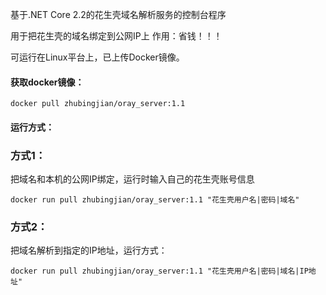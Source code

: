 基于.NET Core 2.2的花生壳域名解析服务的控制台程序

用于把花生壳的域名绑定到公网IP上    作用：省钱！！！

可运行在Linux平台上，已上传Docker镜像。

#### 获取docker镜像：
```
docker pull zhubingjian/oray_server:1.1
```
#### 运行方式：
### 方式1：
把域名和本机的公网IP绑定，运行时输入自己的花生壳账号信息
```
docker run pull zhubingjian/oray_server:1.1 "花生壳用户名|密码|域名"
```
### 方式2：
把域名解析到指定的IP地址，运行方式：
```
docker run pull zhubingjian/oray_server:1.1 "花生壳用户名|密码|域名|IP地址"
```


